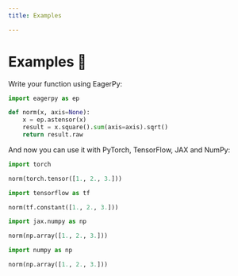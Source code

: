 ```yaml
---
title: Examples

---
```


# Examples :tada:

Write your function using EagerPy:

```python
import eagerpy as ep

def norm(x, axis=None):
    x = ep.astensor(x)
    result = x.square().sum(axis=axis).sqrt()
    return result.raw
```

And now you can use it with PyTorch, TensorFlow, JAX and NumPy:

```python
import torch

norm(torch.tensor([1., 2., 3.]))
```

```python
import tensorflow as tf

norm(tf.constant([1., 2., 3.]))
```

```python
import jax.numpy as np

norm(np.array([1., 2., 3.]))
```

```python
import numpy as np

norm(np.array([1., 2., 3.]))
```
